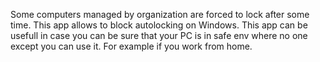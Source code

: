 Some computers managed by organization are forced to lock after some time.
This app allows to block autolocking on Windows.
This app can be usefull in case you can be sure that your PC is in safe env where no one except you can use it. For example if you work from home.
